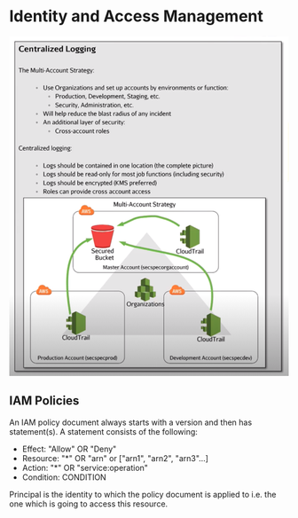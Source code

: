 # Identity and Access Management

![stack Overflow](https://github.com/uashraf1981/AWS/blob/master/Security/centralizedlogging.png)

IAM Policies
------------
An IAM policy document always starts with a version and then has statement(s). A statement consists of the following:

- Effect: "Allow" OR "Deny"
- Resource: "*" OR "arn" or ["arn1", "arn2", "arn3"...]
- Action: "*" OR "service:operation"
- Condition: CONDITION

Principal is the identity to which the policy document is applied to i.e. the one which is going to access this resource.
